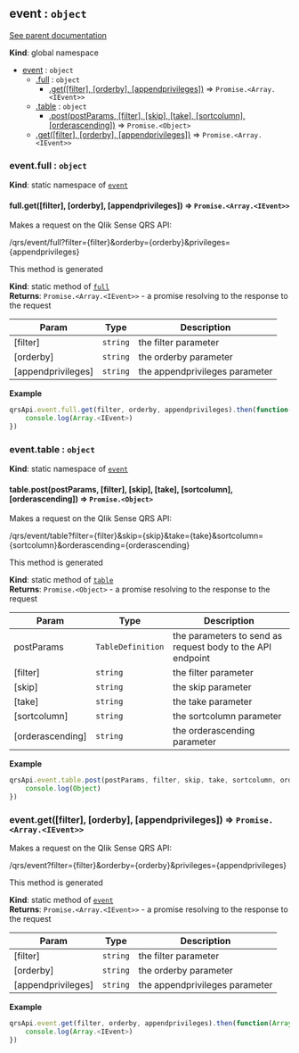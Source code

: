 <a name="event"></a>
## event : <code>object</code>
[See parent documentation](qrs.md)

**Kind**: global namespace  

* [event](#event) : <code>object</code>
  * [.full](#event.full) : <code>object</code>
    * [.get([filter], [orderby], [appendprivileges])](#event.full.get) ⇒ <code>Promise.&lt;Array.&lt;IEvent&gt;&gt;</code>
  * [.table](#event.table) : <code>object</code>
    * [.post(postParams, [filter], [skip], [take], [sortcolumn], [orderascending])](#event.table.post) ⇒ <code>Promise.&lt;Object&gt;</code>
  * [.get([filter], [orderby], [appendprivileges])](#event.get) ⇒ <code>Promise.&lt;Array.&lt;IEvent&gt;&gt;</code>

<a name="event.full"></a>
### event.full : <code>object</code>
**Kind**: static namespace of <code>[event](#event)</code>  
<a name="event.full.get"></a>
#### full.get([filter], [orderby], [appendprivileges]) ⇒ <code>Promise.&lt;Array.&lt;IEvent&gt;&gt;</code>
Makes a request on the Qlik Sense QRS API:

/qrs/event/full?filter={filter}&orderby={orderby}&privileges={appendprivileges}

This method is generated

**Kind**: static method of <code>[full](#event.full)</code>  
**Returns**: <code>Promise.&lt;Array.&lt;IEvent&gt;&gt;</code> - a promise resolving to the response to the request  

| Param | Type | Description |
| --- | --- | --- |
| [filter] | <code>string</code> | the filter parameter |
| [orderby] | <code>string</code> | the orderby parameter |
| [appendprivileges] | <code>string</code> | the appendprivileges parameter |

**Example**  
```javascript
qrsApi.event.full.get(filter, orderby, appendprivileges).then(function(Array.<IEvent>) {
	console.log(Array.<IEvent>)
})
```
<a name="event.table"></a>
### event.table : <code>object</code>
**Kind**: static namespace of <code>[event](#event)</code>  
<a name="event.table.post"></a>
#### table.post(postParams, [filter], [skip], [take], [sortcolumn], [orderascending]) ⇒ <code>Promise.&lt;Object&gt;</code>
Makes a request on the Qlik Sense QRS API:

/qrs/event/table?filter={filter}&skip={skip}&take={take}&sortcolumn={sortcolumn}&orderascending={orderascending}

This method is generated

**Kind**: static method of <code>[table](#event.table)</code>  
**Returns**: <code>Promise.&lt;Object&gt;</code> - a promise resolving to the response to the request  

| Param | Type | Description |
| --- | --- | --- |
| postParams | <code>TableDefinition</code> | the parameters to send as request body to the API endpoint |
| [filter] | <code>string</code> | the filter parameter |
| [skip] | <code>string</code> | the skip parameter |
| [take] | <code>string</code> | the take parameter |
| [sortcolumn] | <code>string</code> | the sortcolumn parameter |
| [orderascending] | <code>string</code> | the orderascending parameter |

**Example**  
```javascript
qrsApi.event.table.post(postParams, filter, skip, take, sortcolumn, orderascending).then(function(Object) {
	console.log(Object)
})
```
<a name="event.get"></a>
### event.get([filter], [orderby], [appendprivileges]) ⇒ <code>Promise.&lt;Array.&lt;IEvent&gt;&gt;</code>
Makes a request on the Qlik Sense QRS API:

/qrs/event?filter={filter}&orderby={orderby}&privileges={appendprivileges}

This method is generated

**Kind**: static method of <code>[event](#event)</code>  
**Returns**: <code>Promise.&lt;Array.&lt;IEvent&gt;&gt;</code> - a promise resolving to the response to the request  

| Param | Type | Description |
| --- | --- | --- |
| [filter] | <code>string</code> | the filter parameter |
| [orderby] | <code>string</code> | the orderby parameter |
| [appendprivileges] | <code>string</code> | the appendprivileges parameter |

**Example**  
```javascript
qrsApi.event.get(filter, orderby, appendprivileges).then(function(Array.<IEvent>) {
	console.log(Array.<IEvent>)
})
```
